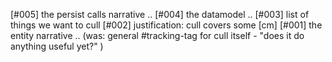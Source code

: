 [#005]       the persist calls narrative ..
[#004]       the datamodel ..
[#003]       list of things we want to cull
[#002]       justification: cull covers some [cm]
[#001]       the entity narrative ..
             (was: general #tracking-tag for cull itself -
               "does it do anything useful yet?" )
